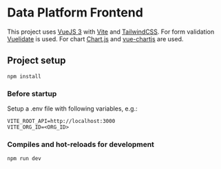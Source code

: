 # Data Platform Frontend

This project uses [VueJS 3](https://vuejs.org/) with [Vite](https://vitejs.dev/) and [TailwindCSS](https://tailwindcss.com/).
For form validation [Vuelidate](https://vuelidate-next.netlify.app/) is used.
For chart [Chart.js](https://www.chartjs.org/) and [vue-chartjs](https://vue-chartjs.org/) are used.
## Project setup
```
npm install
```

### Before startup 
Setup a .env file with following variables, e.g.:

```
VITE_ROOT_API=http://localhost:3000
VITE_ORG_ID=<ORG_ID>
```
### Compiles and hot-reloads for development
```
npm run dev
```
